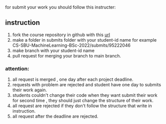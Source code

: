 for submit your work you should follow this instructer:

## instruction

1. fork the course repository in github with this [url](https://github.com/alisharifi2000/CS-SBU-MachineLearning-BSc-2022)
2. make a folder in submits folder with your student-id name for example CS-SBU-MachineLearning-BSc-2022/submits/95222046
3. make branch with your student-id name 
4. pull request for merging your branch to main branch.


### attention:
1. all request is merged , one day after each project deadline.
2. requests with problem are rejected and student have one day to submits their work again.
3. students couldn't change their code when they want submit their work for second time , they should just change the structure of their work.
4. all request are rejected if they don't follow the structure that write in instruction.
5. all request after the deadline are rejected.
